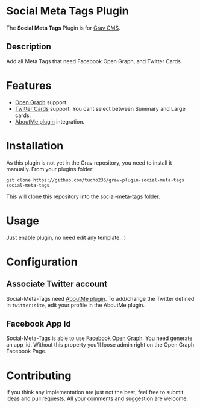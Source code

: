 # Social Meta Tags Plugin

The **Social Meta Tags** Plugin is for [Grav CMS](http://github.com/getgrav/grav). 

## Description

Add all Meta Tags that need Facebook Open Graph, and Twitter Cards.


# Features

* [Open Graph](http://ogp.me/) support.
* [Twitter Cards](https://dev.twitter.com/cards/overview) support. You cant select between Summary and Large cards.
* [AboutMe plugin](https://github.com/Birssan/grav-plugin-about-me) integration.


# Installation

As this plugin is not yet in the Grav repository, you need to install it manually. From your plugins folder:
```
git clone https://github.com/tucho235/grav-plugin-social-meta-tags social-meta-tags
```

This will clone this repository into the social-meta-tags folder.


# Usage

Just enable plugin, no need edit any template. :)


# Configuration

## Associate Twitter account

Social-Meta-Tags need [AboutMe plugin](https://github.com/Birssan/grav-plugin-about-me). To add/change the Twitter defined in `twitter:site`, edit your profile in the AboutMe plugin.

## Facebook App Id

Social-Meta-Tags is able to use [Facebook Open Graph](https://developers.facebook.com/docs/opengraph/getting-started). You need generate an app_id. Without this property you'll loose admin right on the Open Graph Facebook Page.


# Contributing

If you think any implementation are just not the best, feel free to submit ideas and pull requests. All your comments and suggestion are welcome.

